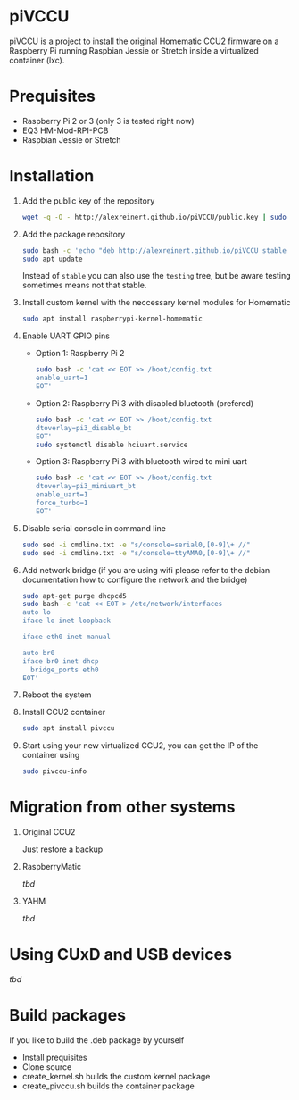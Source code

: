 # piVCCU

piVCCU is a project to install the original Homematic CCU2 firmware on a Raspberry Pi running Raspbian Jessie or Stretch inside a virtualized container (lxc).

# Prequisites

* Raspberry Pi 2 or 3 (only 3 is tested right now)
* EQ3 HM-Mod-RPI-PCB
* Raspbian Jessie or Stretch

# Installation

1. Add the public key of the repository
   ```bash
   wget -q -O - http://alexreinert.github.io/piVCCU/public.key | sudo apt-key add -
   ```

2. Add the package repository
   ```bash
   sudo bash -c 'echo "deb http://alexreinert.github.io/piVCCU stable main" >> /etc/apt/sources.list'
   sudo apt update
   ```
   Instead of `stable` you can also use the `testing` tree, but be aware testing sometimes means not that stable.

3. Install custom kernel with the neccessary kernel modules for Homematic
   ```bash
   sudo apt install raspberrypi-kernel-homematic
   ```

4. Enable UART GPIO pins
   * Option 1: Raspberry Pi 2
      ```bash
      sudo bash -c 'cat << EOT >> /boot/config.txt
      enable_uart=1
      EOT'
      ```
      
   * Option 2: Raspberry Pi 3 with disabled bluetooth (prefered)
      ```bash
      sudo bash -c 'cat << EOT >> /boot/config.txt
      dtoverlay=pi3_disable_bt
      EOT'
      sudo systemctl disable hciuart.service
      ```

   * Option 3: Raspberry Pi 3 with bluetooth wired to mini uart
      ```bash
      sudo bash -c 'cat << EOT >> /boot/config.txt
      dtoverlay=pi3_miniuart_bt
      enable_uart=1
      force_turbo=1
      EOT'
      ```

5. Disable serial console in command line
      ```bash
      sudo sed -i cmdline.txt -e "s/console=serial0,[0-9]\+ //"
      sudo sed -i cmdline.txt -e "s/console=ttyAMA0,[0-9]\+ //"
      ```

6. Add network bridge (if you are using wifi please refer to the debian documentation how to configure the network and the bridge)
   ```bash
   sudo apt-get purge dhcpcd5
   sudo bash -c 'cat << EOT > /etc/network/interfaces
   auto lo
   iface lo inet loopback
   
   iface eth0 inet manual
   
   auto br0
   iface br0 inet dhcp
     bridge_ports eth0
   EOT'
   ```

7. Reboot the system

8. Install CCU2 container
   ```bash
   sudo apt install pivccu
   ```

9. Start using your new virtualized CCU2, you can get the IP of the container using
   ```bash
   sudo pivccu-info
   ```

# Migration from other systems
1. Original CCU2

   Just restore a backup

2. RaspberryMatic

   _tbd_

3. YAHM

   _tbd_

# Using CUxD and USB devices
_tbd_

# Build packages
If you like to build the .deb package by yourself
* Install prequisites
* Clone source
* create_kernel.sh builds the custom kernel package
* create_pivccu.sh builds the container package
